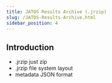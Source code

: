 ```yaml
---
title: JATOS Results Archive (.jrzip)
slug: /JATOS-Results-Archive.html
sidebar_position: 4
---
```


## Introduction

* .jrzip just zip
* .jrzip file system layout
* metadata JSON format
